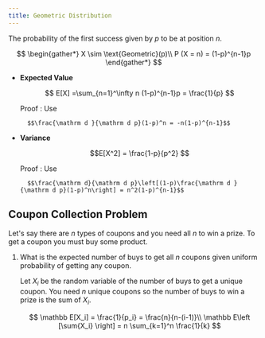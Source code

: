 ```yaml
---
title: Geometric Distribution
---
```


The probability of the first success given by $p$ to be at position $n$.

$$
\begin{gather*}
    X \sim \text{Geometric}(p)\\
    P (X = n) = (1-p)^{n-1}p
\end{gather*}
$$

* **Expected Value**

    $$ E[X] =\sum_{n=1}^\infty n (1-p)^{n-1}p = \frac{1}{p} $$

    Proof
    : Use

        $$\frac{\mathrm d }{\mathrm d p}(1-p)^n = -n(1-p)^{n-1}$$

* **Variance**

    $$E[X^2] = \frac{1-p}{p^2} $$

    Proof
    : Use

        $$\frac{\mathrm d}{\mathrm d p}\left[(1-p)\frac{\mathrm d }{\mathrm d p}(1-p)^n\right] = n^2(1-p)^{n-1}$$

## Coupon Collection Problem

Let's say there are $n$ types of coupons and you need all $n$ to win a prize. To get a coupon you must buy some product.

1. What is the expected number of buys to get all $n$ coupons given uniform probability of getting any coupon.

    Let $X_i$ be the random variable of the number of buys to get a unique coupon. You need $n$ unique coupons so the number of buys to win a prize is the sum of $X_i$.

    $$
    \mathbb E[X_i] = \frac{1}{p_i} = \frac{n}{n-(i-1)}\\
    \mathbb E\left [\sum{X_i} \right] = n \sum_{k=1}^n \frac{1}{k}
    $$